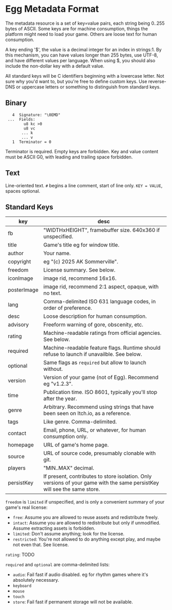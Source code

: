 # Egg Metadata Format

The metadata resource is a set of key=value pairs, each string being 0..255 bytes of ASCII.
Some keys are for machine consumption, things the platform might need to load your game.
Others are loose text for human consumption.

A key ending '$', the value is a decimal integer for an index in strings:1.
By this mechanism, you can have values longer than 255 bytes, use UTF-8, and have different values per language.
When using $, you should also include the non-dollar key with a default value.

All standard keys will be C identifiers beginning with a lowercase letter.
Not sure why you'd want to, but you're free to define custom keys.
Use reverse-DNS or uppercase letters or something to distinguish from standard keys.

## Binary

```
   4  Signature: "\0EMD"
 ...  Fields:
        u8 kc >0
        u8 vc
       ... k
       ... v
   1  Terminator = 0
```

Terminator is required.
Empty keys are forbidden.
Key and value content must be ASCII G0, with leading and trailing space forbidden.

## Text

Line-oriented text.
`#` begins a line comment, start of line only.
`KEY = VALUE`, spaces optional.

## Standard Keys

| key         | desc |
|-------------|------|
| fb          | "WIDTHxHEIGHT", framebuffer size. 640x360 if unspecified. |
| title       | Game's title eg for window title. |
| author      | Your name. |
| copyright   | eg "(c) 2025 AK Sommerville". |
| freedom     | License summary. See below. |
| iconImage   | image rid, recommend 16x16. |
| posterImage | image rid, recommend 2:1 aspect, opaque, with no text. |
| lang        | Comma-delimited ISO 631 language codes, in order of preference. |
| desc        | Loose description for human consumption. |
| advisory    | Freeform warning of gore, obscenity, etc. |
| rating      | Machine-readable ratings from official agencies. See below. |
| required    | Machine-readable feature flags. Runtime should refuse to launch if unavailble. See below. |
| optional    | Same flags as `required` but allow to launch without. |
| version     | Version of your game (not of Egg). Recommend eg "v1.2.3". |
| time        | Publication time. ISO 8601, typically you'll stop after the year. |
| genre       | Arbitrary. Recommend using strings that have been seen on Itch.io, as a reference. |
| tags        | Like genre. Comma-delimited. |
| contact     | Email, phone, URL, or whatever, for human consumption only. |
| homepage    | URL of game's home page. |
| source      | URL of source code, presumably clonable with git. |
| players     | "MIN..MAX" decimal. |
| persistKey  | If present, contributes to store isolation. Only versions of your game with the same persistKey will see the same store. |

`freedom` is `limited` if unspecified, and is only a convenient summary of your game's real license:
- `free`: Assume you are allowed to reuse assets and redistribute freely.
- `intact`: Assume you are allowed to redistribute but only if unmodified. Assume extracting assets is forbidden.
- `limited`: Don't assume anything; look for the license.
- `restricted`: You're not allowed to do anything except play, and maybe not even that. See license.

`rating`: TODO

`required` and `optional` are comma-delimited lists:
- `audio`: Fail fast if audio disabled. eg for rhythm games where it's absolutely necessary.
- `keyboard`
- `mouse`
- `touch`
- `store`: Fail fast if permanent storage will not be available.
